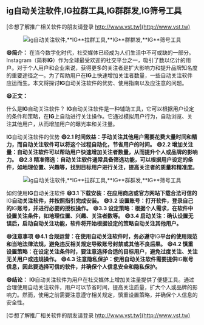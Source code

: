 ## **ig自动关注软件,**IG**拉群工具,**IG**群群发,**IG**筛号工具**

[😍想了解推广相关软件的朋友请登录 http://www.vst.tw](http://www.vst.tw)

 <center><img src="https://vst.tw/MP4/tuiguang/png/8.png" alt="ig自动关注软件,**IG**拉群工具,**IG**群群发,**IG**筛号工具"></center>

**😄简介：**
在当今数字化时代，社交媒体已经成为人们生活中不可或缺的一部分。Instagram（简称**IG**）作为全球最受欢迎的社交平台之一，吸引了数以亿计的用户。对于个人用户和企业来说，获得更多的关注者是扩大影响力和提升品牌知名度的重要途径之一。为了帮助用户在**IG**上快速增加关注者数量，一些自动关注软件应运而生。本文将探讨**IG**自动关注软件的优势、使用指南以及应注意的问题。

**😄正文：**

什么是**IG**自动关注软件？
**IG**自动关注软件是一种辅助工具，它可以根据用户设定的条件和策略，在**IG**上自动进行关注操作。它通过模拟用户行为，自动浏览、关注其他用户，从而增加用户的曝光率和关注量。

**IG**自动关注软件的优势
**😄2.1 时间效益：手动关注其他用户需要花费大量时间和精力，而自动关注软件可以将这个过程自动化，节省用户的时间。**
**😄2.2 增加关注量：自动关注软件可以帮助用户快速增加关注者数量，从而提升个人或品牌的影响力。**
**😄2.3 精准筛选：自动关注软件通常具备筛选功能，可以根据用户设定的条件，如地理位置、兴趣等，找到目标用户进行关注，提高关注者的质量和精准度。**

 <center><img src="https://vst.tw/MP4/tuiguang/png/2.png" alt="ig自动关注软件,**IG**拉群工具,**IG**群群发,**IG**筛号工具"></center>

如何使用**IG**自动关注软件
**😄3.1 下载安装：在应用商店或官方网站下载合法可信的**IG**自动关注软件，并按照指引完成安装。**
**😄3.2 设置账号：打开软件，登录自己的**IG**账号，并进行必要的授权操作。**
**😄3.3 设定策略：根据个人需求，在软件中设置关注条件，如地理位置、兴趣、关注者数等。**
**😄3.4 启动关注：确认设置无误后，启动自动关注功能，软件将开始根据设定的策略自动关注其他用户。**

**😄注意事项**
**😄4.1 合规运营：在使用自动关注软件时，务必遵守**IG**平台的使用规范和当地法律法规，避免违反相关规定导致账号封禁或其他不良后果。**
**😄4.2 慎重设置策略：在设定关注条件时，要注意选择合适的目标用户，避免过度关注、关注无关用户或违规操作。**
**😄4.3 注意隐私保护：使用自动关注软件需要提供**IG**账号信息，因此要选择可信的软件，并确保个人信息安全和隐私保护。**

**😄结论：**
**IG**自动关注软件为用户在社交媒体上增加关注量提供了便捷工具。通过合理使用自动关注软件，用户可以节省时间，提高关注质量，扩大个人或品牌的影响力。然而，使用之前需要注意遵守相关规定，慎重设置策略，并确保个人信息的安全性。

[😍想了解推广相关软件的朋友请登录 http://www.vst.tw](http://www.vst.tw)



